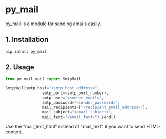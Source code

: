 # **py_mail**
py_mail is a module for sending emails easily.

## **1. Installation**

```cmd
pip intall py_mail
```

## **2. Usage**

```python
from py_mail.mail import SmtpMail

SmtpMail(smtp_host="<smtp_host_address>",
                smtp_port=<smtp_port_number>,
                smtp_user="<sender_email>",
                smtp_password="<sender_password>",
                mail_recipients=["<recipient_email_address>"],
                mail_subject="<email_subject>",
                mail_text="<email_text>").send()
```

Use the "mail_text_html" instead of "mail_text" if you want to send HTML-content.
